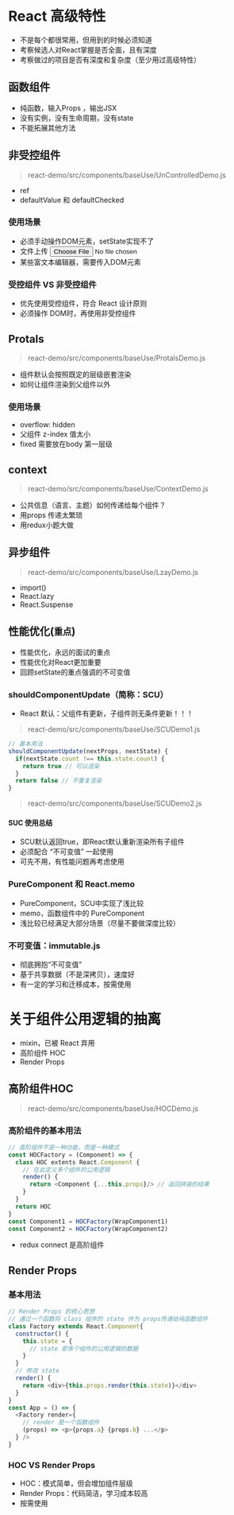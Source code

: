 # React 高级特性
- 不是每个都很常用，但用到的时候必须知道
- 考察候选人对React掌握是否全面，且有深度
- 考察做过的项目是否有深度和复杂度（至少用过高级特性）

## 函数组件
- 纯函数，输入Props ，输出JSX
- 没有实例，没有生命周期，没有state
- 不能拓展其他方法

## 非受控组件
> react-demo/src/components/baseUse/UnControlledDemo.js
- ref
- defaultValue 和 defaultChecked

### 使用场景
- 必须手动操作DOM元素，setState实现不了
- 文件上传 <input type="file">
- 某些富文本编辑器，需要传入DOM元素

### 受控组件 VS 非受控组件
- 优先使用受控组件，符合 React 设计原则
- 必须操作 DOM时，再使用非受控组件

## Protals
> react-demo/src/components/baseUse/ProtalsDemo.js
- 组件默认会按照既定的层级嵌套渲染
- 如何让组件渲染到父组件以外

### 使用场景
-  overflow: hidden
- 父组件 z-index 值太小
- fixed 需要放在body 第一层级

## context
> react-demo/src/components/baseUse/ContextDemo.js
- 公共信息（语言、主题）如何传递给每个组件？
- 用props 传递太繁琐
- 用redux小题大做

## 异步组件
> react-demo/src/components/baseUse/LzayDemo.js
- import()
- React.lazy
- React.Suspense

## 性能优化(`重点`)
- 性能优化，永远的面试的重点
- 性能优化对React更加重要
- 回顾setState的重点强调的不可变值

### shouldComponentUpdate（简称：SCU）
- React 默认：父组件有更新，子组件则无条件更新！！！
> react-demo/src/components/baseUse/SCUDemo1.js
```javascript
// 基本用法
shouldComponentUpdate(nextProps, nextState) {
  if(nextState.count !== this.state.count) {
    return true // 可以渲染
  }
  return false // 不重复渲染
}
```
> react-demo/src/components/baseUse/SCUDemo2.js

#### SUC 使用总结
- SCU默认返回true，即React默认重新渲染所有子组件
- 必须配合 “不可变值” 一起使用
- 可先不用，有性能问题再考虑使用

### PureComponent 和 React.memo
- PureComponent，SCU中实现了浅比较
- memo，函数组件中的 PureComponent
- 浅比较已经满足大部分场景（尽量不要做深度比较）

### 不可变值：immutable.js
- 彻底拥抱“不可变值”
- 基于共享数据（不是深拷贝），速度好
- 有一定的学习和迁移成本，按需使用

# 关于组件公用逻辑的抽离
- mixin，已被 React 弃用
- 高阶组件 HOC
- Render Props

## 高阶组件HOC
> react-demo/src/components/baseUse/HOCDemo.js
### 高阶组件的基本用法
```javascript
// 高阶组件不是一种功能，而是一种模式
const HOCFactory = (Component) => {
  class HOC extents React.Component {
    // 在此定义多个组件的公用逻辑
    render() {
      return <Component {...this.props}/> // 返回拼装的结果
    }
  }
  return HOC
}
const Component1 = HOCFactory(WrapComponent1)
const Component2 = HOCFactory(WrapComponent2)
```
- redux connect 是高阶组件

## Render Props

### 基本用法
```javascript
// Render Props 的核心思想
// 通过一个函数将 class 组件的 state 作为 props传递给纯函数组件
class Factory extends React.Component{
  constructor() {
    this.state = {
      // state 即多个组件的公用逻辑的数据
    }
  }
  // 修改 state
  render() {
    return <div>{this.props.render(this.state)}</div>
  }
}
const App = () => {
  <Factory render={
    // render 是一个函数组件
    (props) => <p>{props.a} {props.b} ...</p>
  } />
}
```

### HOC VS Render Props
- HOC：模式简单，但会增加组件层级
- Render Props：代码简洁，学习成本较高
- 按需使用